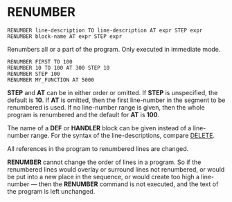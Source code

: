 # RENUMBER

`RENUMBER line-description TO line-description AT expr STEP expr`  
`RENUMBER block-name AT expr STEP expr`

Renumbers all or a part of the program. Only executed in immediate mode.

`RENUMBER FIRST TO 100`  
`RENUMBER 10 TO 100 AT 300 STEP 10`  
`RENUMBER STEP 100`  
`RENUMBER MY_FUNCTION AT 5000`  

**STEP** and **AT** can be in either order or omitted. If **STEP** is unspecified, the default is **10**. If **AT** is omitted, then the first line-number in the segment to be renumbered is used. If no line-number range is given, then the whole program is renumbered and the default for **AT** is **100**.

The name of a **DEF** or **HANDLER** block can be given instead of a line-number range. For the syntax of the line-descriptions, compare [DELETE](man_cs-delete.md).

All references in the program to renumbered lines are changed.

**RENUMBER** cannot change the order of lines in a program. So if the renumbered lines would overlay or surround lines not renumbered, or would be put into a new place in the sequence, or would create too high a line-number — then the **RENUMBER** command is not executed, and the text of the program is left unchanged.
